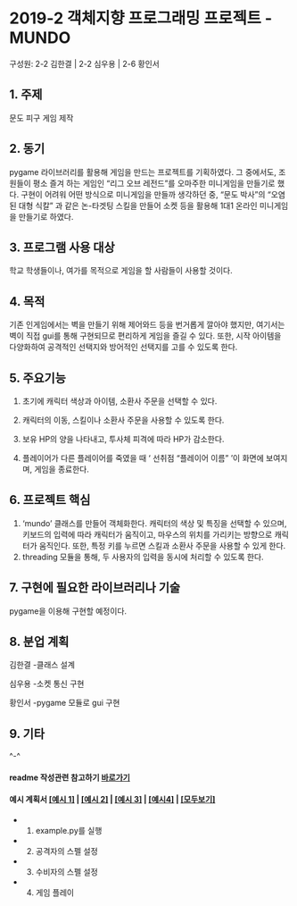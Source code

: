 # 2019-2 객체지향 프로그래밍 프로젝트 - **MUNDO**
구성원: 2-2 김한결 | 2-2 심우용 | 2-6 황인서

## 1. 주제
문도 피구 게임 제작

## 2. 동기
pygame 라이브러리를 활용해 게임을 만드는 프로젝트를 기획하였다.
 그 중에서도, 조원들이 평소 즐겨 하는 게임인 “리그 오브 레전드”를
  오마주한 미니게임을 만들기로 했다. 구현이 어려워 어떤 방식으로 
  미니게임을 만들까 생각하던 중, “문도 박사”의 “오염된 대형 식칼” 
  과 같은 논-타겟팅 스킬을 만들어 소켓 등을 활용해 1대1 온라인 
  미니게임을 만들기로 하였다.

## 3. 프로그램 사용 대상
학교 학생들이나, 여가를 목적으로 게임을 할 사람들이 사용할 것이다.

## 4. 목적
기존 인게임에서는 벽을 만들기 위해 제어와드 등을 번거롭게 깔아야 했지만,
 여기서는 벽이 직접 gui를 통해 구현되므로 편리하게 게임을 즐길 수 있다. 
또한, 시작 아이템을 다양화하여 공격적인 선택지와 방어적인 선택지를 
고를 수 있도록 한다.


## 5. 주요기능
1. 초기에 캐릭터 색상과 아이템, 소환사 주문을 선택할 수 있다.

2. 캐릭터의 이동, 스킬이나 소환사 주문을 사용할 수 있도록 한다.

3. 보유 HP의 양을 나타내고, 투사체 피격에 따라 HP가 감소한다.

4. 플레이어가 다른 플레이어를 죽였을 때 ‘ 선취점 “플레이어 이름” ’이 화면에 보여지며, 게임을 종료한다.


## 6. 프로젝트 핵심
1. ‘mundo’ 클래스를 만들어 객체화한다. 캐릭터의 색상 및 특징을 
선택할 수 있으며, 키보드의 입력에 따라 캐릭터가 움직이고, 마우스의
위치를 가리키는 방향으로 캐릭터가 움직인다. 또한, 특정 키를 누르면
스킬과 소환사 주문을 사용할 수 있게 한다.
2. threading 모듈을 통해, 두 사용자의 입력을 동시에 처리할 수 있도록 한다.


## 7. 구현에 필요한 라이브러리나 기술
pygame을 이용해 구현할 예정이다.


## 8. **분업 계획**
김한결
 -클래스 설계

심우용
 -소켓 통신 구현

황인서
 -pygame 모듈로 gui 구현


## 9. 기타

^-^

#### readme 작성관련 참고하기 [바로가기](https://heropy.blog/2017/09/30/markdown/)

#### 예시 계획서 [[예시 1]](https://docs.google.com/document/d/1hcuGhTtmiTUxuBtr3O6ffrSMahKNhEj33woE02V-84U/edit?usp=sharing) | [[예시 2]](https://docs.google.com/document/d/1FmxTZvmrroOW4uZ34Xfyyk9ejrQNx6gtsB6k7zOvHYE/edit?usp=sharing) | [[예시 3]](https://github.com/goldmango328/2018-OOP-Python-Light) | [[예시4]](https://github.com/ssy05468/2018-OOP-Python-lightbulb) | [[모두보기]](https://github.com/kadragon/oop_project_ex/network/members)
+ 1. example.py를 실행
+ 2. 공격자의 스펠 설정
+ 3. 수비자의 스펠 설정
+ 4. 게임 플레이
